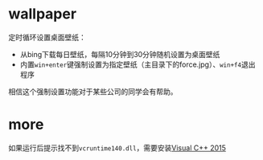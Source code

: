 # wallpaper
定时循环设置桌面壁纸：

* 从bing下载每日壁纸，每隔10分钟到30分钟随机设置为桌面壁纸
* 内置`win+enter`键强制设置为指定壁纸（主目录下的force.jpg）、`win+f4`退出程序

相信这个强制设置功能对于某些公司的同学会有帮助。

# more
如果运行后提示找不到`vcruntime140.dll`，需要安装[Visual C++ 2015](http://www.microsoft.com/en-us/download/details.aspx?id=48145)

